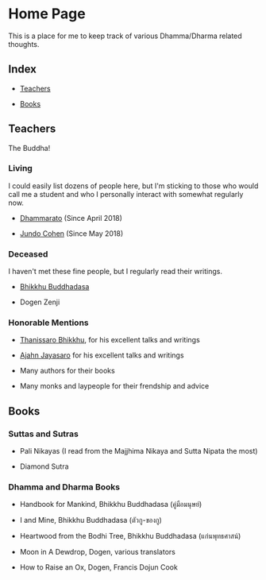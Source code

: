 # Home Page

This is a place for me to keep track of various Dhamma/Dharma related thoughts.

## Index

* [Teachers](#Teachers)

* [Books](#Books)

## Teachers

The Buddha!

### Living

I could easily list dozens of people here, but I'm sticking to those who would call me a student and who I personally interact with somewhat regularly now.

* [Dhammarato](https://www.youtube.com/channel/UCjxg5GJFsRqnS-YLTzyrjLQ) (Since April 2018)

* [Jundo Cohen](treeleaf.org) (Since May 2018)

### Deceased

I haven't met these fine people, but I regularly read their writings.

* [Bhikkhu Buddhadasa](https://www.bia.or.th)

* Dogen Zenji

### Honorable Mentions

* [Thanissaro Bhikkhu](dhammatalks.org), for his excellent talks and writings

* [Ajahn Jayasaro](https://www.jayasaro.panyaprateep.org/) for his excellent talks and writings

* Many authors for their books

* Many monks and laypeople for their frendship and advice


## Books

### Suttas and Sutras

* Pali Nikayas (I read from the Majjhima Nikaya and Sutta Nipata the most)

* Diamond Sutra

### Dhamma and Dharma Books

* Handbook for Mankind, Bhikkhu Buddhadasa (คู่มือมนุษย์)

* I and Mine, Bhikkhu Buddhadasa (ตัวกู-ของกู)

* Heartwood from the Bodhi Tree, Bhikkhu Buddhadasa (แก่นพุทธศาสน์)

* Moon in A Dewdrop, Dogen, various translators

* How to Raise an Ox, Dogen, Francis Dojun Cook

